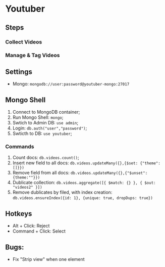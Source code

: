 # Youtuber

## Steps
### Collect Videos
### Manage & Tag Videos



## Settings
* Mongo: `mongodb://user:password@youtuber-mongo:27017`


## Mongo Shell
1. Connect to MongoDB container;
1. Run Mongo Shell: `mongo`;
2. Swtich to Admin DB: `use admin`;
3. Login: `db.auth("user","password")`;
4. Swticth to DB: `use youtuber`;

### Commands
1. Count docs: `db.videos.count()`;
2. Insert new field to all docs: `db.videos.updateMany({},{$set: {"theme":[]}})`
3. Remove field from all docs: `db.videos.updateMany({},{"$unset":{theme:""}})`
4. Dublicate collection: `db.videos.aggregate([{ $match: {} }, { $out: "videos2" }])`
5. Remove dublicates by filed, with index creation: `db.videos.ensureIndex({id: 1}, {unique: true, dropDups: true}) `


## Hotkeys
* Alt + Click: Reject
* Command + Click: Select


## Bugs:
* Fix "Strip view" when one element